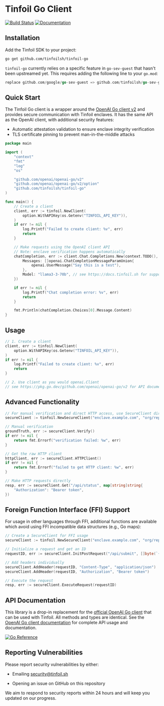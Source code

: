 # Tinfoil Go Client

[![Build Status](https://github.com/tinfoilsh/tinfoil-go/actions/workflows/test.yml/badge.svg)](https://github.com/tinfoilsh/tinfoil-go/actions)
[![Documentation](https://img.shields.io/badge/docs-tinfoil.sh-blue)](https://docs.tinfoil.sh/sdk/go-sdk)

## Installation

Add the Tinfoil SDK to your project:

```bash
go get github.com/tinfoilsh/tinfoil-go
```

`tinfoil-go` currently relies on a specific feature in `go-sev-guest` that hasn't been upstreamed yet. This requires adding the following line to your `go.mod`:

```go
replace github.com/google/go-sev-guest => github.com/tinfoilsh/go-sev-guest v0.0.0-20250704193550-c725e6216008
```

## Quick Start

The Tinfoil Go client is a wrapper around the [OpenAI Go client v2](https://pkg.go.dev/github.com/openai/openai-go/v2) and provides secure communication with Tinfoil enclaves. It has the same API as the OpenAI client, with additional security features:

- Automatic attestation validation to ensure enclave integrity verification
- TLS certificate pinning to prevent man-in-the-middle attacks

```go
package main

import (
	"context"
	"fmt"
	"log"
	"os"

    "github.com/openai/openai-go/v2"
    "github.com/openai/openai-go/v2/option"
	"github.com/tinfoilsh/tinfoil-go"
)

func main() {
	// Create a client
	client, err := tinfoil.NewClient(
		option.WithAPIKey(os.Getenv("TINFOIL_API_KEY")),
	)
	if err != nil {
		log.Printf("Failed to create client: %v", err)
		return
	}

	// Make requests using the OpenAI client API
	// Note: enclave verification happens automatically
	chatCompletion, err := client.Chat.Completions.New(context.TODO(), openai.ChatCompletionNewParams{
		Messages: []openai.ChatCompletionMessageParamUnion{
			openai.UserMessage("Say this is a test"),
		},
		Model: "llama3-3-70b", // see https://docs.tinfoil.sh for supported models
	})

	if err != nil {
		log.Printf("Chat completion error: %v", err)
		return
	}

	fmt.Println(chatCompletion.Choices[0].Message.Content)
}
```

## Usage

```go
// 1. Create a client
client, err := tinfoil.NewClient(
	option.WithAPIKey(os.Getenv("TINFOIL_API_KEY")),
)
if err != nil {
	log.Printf("Failed to create client: %v", err)
	return
}

// 2. Use client as you would openai.Client 
// see https://pkg.go.dev/github.com/openai/openai-go/v2 for API documentation
```

## Advanced Functionality

```go
// For manual verification and direct HTTP access, use SecureClient directly
secureClient := tinfoil.NewSecureClient("enclave.example.com", "org/repo")

// Manual verification
groundTruth, err := secureClient.Verify()
if err != nil {
	return fmt.Errorf("verification failed: %w", err)
}

// Get the raw HTTP client 
httpClient, err := secureClient.HTTPClient()
if err != nil {
	return fmt.Errorf("failed to get HTTP client: %w", err)
}

// Make HTTP requests directly 
resp, err := secureClient.Get("/api/status", map[string]string{
	"Authorization": "Bearer token",
})
```

## Foreign Function Interface (FFI) Support

For usage in other languages through FFI, additional functions are available which avoid using FFI incompatible data structures (e.g., Go maps):

```go
// Create a SecureClient for FFI usage
secureClient := tinfoil.NewSecureClient("enclave.example.com", "org/repo")

// Initialize a request and get an ID
requestID, err := secureClient.InitPostRequest("/api/submit", []byte(`{"key":"value"}`))

// Add headers individually
secureClient.AddHeader(requestID, "Content-Type", "application/json")
secureClient.AddHeader(requestID, "Authorization", "Bearer token")

// Execute the request
resp, err := secureClient.ExecuteRequest(requestID)
```

## API Documentation

This library is a drop-in replacement for the [official OpenAI Go client](https://github.com/openai/openai-go) that can be used with Tinfoil. All methods and types are identical. See the [OpenAI Go client documentation](https://pkg.go.dev/github.com/openai/openai-go/v2) for complete API usage and documentation.

[![Go Reference](https://pkg.go.dev/badge/github.com/openai/openai-go/v2.svg)](https://pkg.go.dev/github.com/openai/openai-go/v2)

## Reporting Vulnerabilities

Please report security vulnerabilities by either:

- Emailing [security@tinfoil.sh](mailto:security@tinfoil.sh)

- Opening an issue on GitHub on this repository

We aim to respond to security reports within 24 hours and will keep you updated on our progress.
